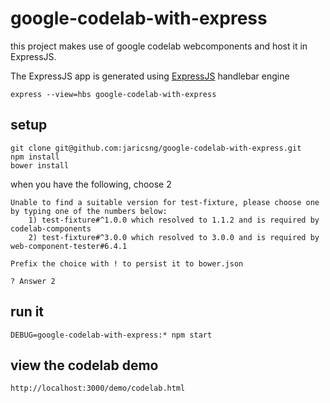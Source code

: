 # google-codelab-with-express

this project makes use of google codelab webcomponents and host it in ExpressJS.

The ExpressJS app is generated using [ExpressJS](https://expressjs.com/en/starter/generator.html) handlebar engine
```
express --view=hbs google-codelab-with-express
```

## setup

```
git clone git@github.com:jaricsng/google-codelab-with-express.git
npm install
bower install
```

when you have the following, choose 2
```
Unable to find a suitable version for test-fixture, please choose one by typing one of the numbers below:
    1) test-fixture#^1.0.0 which resolved to 1.1.2 and is required by codelab-components
    2) test-fixture#^3.0.0 which resolved to 3.0.0 and is required by web-component-tester#6.4.1

Prefix the choice with ! to persist it to bower.json

? Answer 2
```

## run it

```
DEBUG=google-codelab-with-express:* npm start
```

## view the codelab demo
```
http://localhost:3000/demo/codelab.html
```
